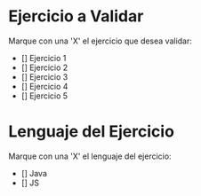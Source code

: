 # Ejercicio a Validar

Marque con una 'X' el ejercicio que desea validar:

- [] Ejercicio 1
- [] Ejercicio 2
- [] Ejercicio 3
- [] Ejercicio 4
- [] Ejercicio 5

# Lenguaje del Ejercicio

Marque con una 'X' el lenguaje del ejercicio:

- [] Java
- [] JS
